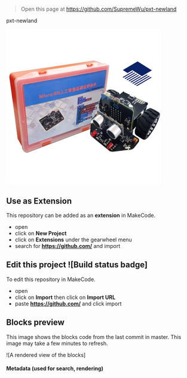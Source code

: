 #
> Open this page at https://github.com/SupremeWu/pxt-newland

pxt-newland
 
 ![](newland.png)
## Use as Extension

This repository can be added as an **extension** in MakeCode.

* open []()
* click on **New Project**
* click on **Extensions** under the gearwheel menu
* search for **https://github.com/** and import

## Edit this project ![Build status badge]

To edit this repository in MakeCode.

* open []()
* click on **Import** then click on **Import URL**
* paste **https://github.com/** and click import

## Blocks preview

This image shows the blocks code from the last commit in master.
This image may take a few minutes to refresh.

![A rendered view of the blocks]

#### Metadata (used for search, rendering)


